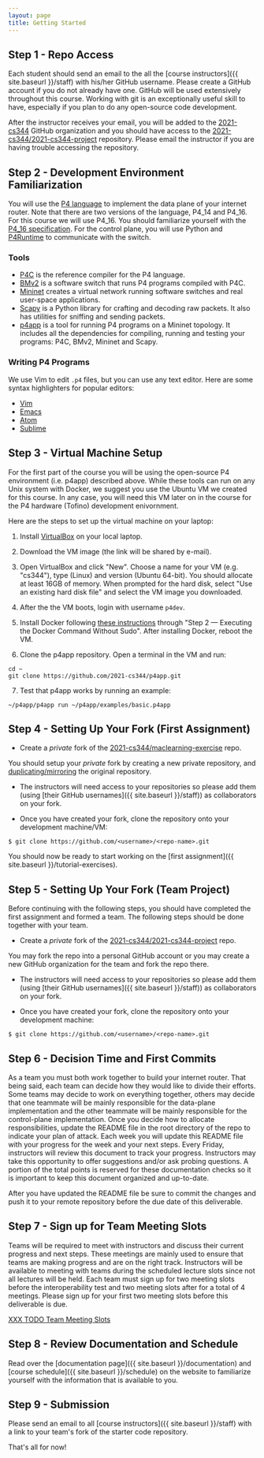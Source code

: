 ```yaml
---
layout: page
title: Getting Started
---
```


Step 1 - Repo Access
------

Each student should send an email to the all the [course instructors]({{ site.baseurl }}/staff) with his/her GitHub username. Please create a GitHub account if you do not already have one. GitHub will be used extensively throughout this course. Working with git is an exceptionally useful skill to have, especially if you plan to do any open-source code development.

After the instructor receives your email, you will be added to the [2021-cs344](https://github.com/2021-cs344) GitHub organization and you should have access to the [2021-cs344/2021-cs344-project](https://github.com/2021-cs344/2021-cs344-project) repository. Please email the instructor if you are having trouble accessing the repository.

Step 2 - Development Environment Familiarization
------

You will use the [P4 language](http://p4.org) to implement the data plane of your internet router. Note that there are two versions of the language, P4\_14 and P4\_16. For this course we will use P4\_16. You should familiarize yourself with the [P4_16 specification](https://p4.org/p4-spec/docs/P4-16-v1.2.1.html). For the control plane, you will use Python and [P4Runtime](https://p4.org/p4-runtime/) to communicate with the switch.


### Tools

* [P4C](https://github.com/p4lang/p4c) is the reference compiler for the P4
  language.
* [BMv2](https://github.com/p4lang/behavioral-model) is a software switch that
  runs P4 programs compiled with P4C.
* [Mininet](http://mininet.org/overview/) creates a virtual network running
  software switches and real user-space applications.
* [Scapy](https://scapy.readthedocs.io/en/latest/introduction.html) is a Python
  library for crafting and decoding raw packets. It also has utilities for
  sniffing and sending packets.
* [p4app](https://github.com/p4lang/p4app/tree/rc-2.0.0) is a tool for running
  P4 programs on a Mininet topology. It includes all the dependencies for
  compiling, running and testing your programs: P4C, BMv2, Mininet and Scapy.


### Writing P4 Programs

We use Vim to edit `.p4` files, but you can use any text editor. Here are some
syntax highlighters for popular editors:

* [Vim](https://github.com/p4lang/tutorials/blob/master/vm/p4.vim)
* [Emacs](https://github.com/p4lang/tutorials/blob/master/vm/p4_16-mode.el)
* [Atom](https://atom.io/packages/language-p4)
* [Sublime](https://github.com/c3m3gyanesh/p4-syntax-highlighter)

Step 3 - Virtual Machine Setup
------

For the first part of the course you will be using the open-source P4 environment (i.e. p4app) described above. While these tools can run on any Unix system with Docker, we suggest you use the Ubuntu VM we created for this course. In any case, you will need this VM later on in the course for the P4 hardware (Tofino) development enivornment.

Here are the steps to set up the virtual machine on your laptop:

1. Install [VirtualBox](https://virtualbox.org/) on your local laptop.

2. Download the VM image (the link will be shared by e-mail).

3. Open VirtualBox and click "New". Choose a name for your VM (e.g. "cs344"), type (Linux) and version (Ubuntu 64-bit). You should allocate at least 16GB of memory. When prompted for the hard disk, select "Use an existing hard disk file" and select the VM image you downloaded.

4. After the the VM boots, login with username `p4dev`.

5. Install Docker following [these instructions](https://www.digitalocean.com/community/tutorials/how-to-install-and-use-docker-on-ubuntu-18-04) through "Step 2 — Executing the Docker Command Without Sudo". After installing Docker, reboot the VM.

6. Clone the p4app repository. Open a terminal in the VM and run:
```
cd ~
git clone https://github.com/2021-cs344/p4app.git
```

7. Test that p4app works by running an example:
```
~/p4app/p4app run ~/p4app/examples/basic.p4app
```

Step 4 - Setting Up Your Fork (First Assignment)
------

* Create a *private* fork of the [2021-cs344/maclearning-exercise](https://github.com/2021-cs344/maclearning-exercise) repo.

You should setup your *private* fork by creating a new private repository, and [duplicating/mirroring](https://docs.github.com/en/github/creating-cloning-and-archiving-repositories/duplicating-a-repository) the original repository. 

* The instructors will need access to your repositories so please add them (using [their GitHub usernames]({{ site.baseurl }}/staff)) as collaborators on your fork.

* Once you have created your fork, clone the repository onto your development machine/VM:

```
$ git clone https://github.com/<username>/<repo-name>.git
```

You should now be ready to start working on the [first assignment]({{ site.baseurl }}/tutorial-exercises).

Step 5 - Setting Up Your Fork (Team Project)
------

Before continuing with the following steps, you should have completed the first assignment and formed a team. The following steps should be done together with your team.

* Create a *private* fork of the [2021-cs344/2021-cs344-project](https://github.com/2021-cs344/2021-cs344-project) repo.

You may fork the repo into a personal GitHub account or you may create a new GitHub organization for the team and fork the repo there.

* The instructors will need access to your repositories so please add them (using [their GitHub usernames]({{ site.baseurl }}/staff)) as collaborators on your fork.

* Once you have created your fork, clone the repository onto your development machine:

```
$ git clone https://github.com/<username>/<repo-name>.git
```

Step 6 - Decision Time and First Commits
------

As a team you must both work together to build your internet router. That being said, each team can decide how they would like to divide their efforts. Some teams may decide to work on everything together, others may decide that one teammate will be mainly responsible for the data-plane implementation and the other teammate will be mainly responsible for the control-plane implementation. Once you decide how to allocate responsibilities, update the README file in the root directory of the repo to indicate your plan of attack. Each week you will update this README file with your progress for the week and your next steps. Every Friday, instructors will review this document to track your progress. Instructors may take this opportunity to offer suggestions and/or ask probing questions. A portion of the total points is reserved for these documentation checks so it is important to keep this document organized and up-to-date.

After you have updated the README file be sure to commit the changes and push it to your remote repository before the due date of this deliverable.


Step 7 - Sign up for Team Meeting Slots
------

Teams will be required to meet with instructors and discuss their current progress and next steps. These meetings are mainly used to ensure that teams are making progress and are on the right track. Instructors will be available to meeting with teams during the scheduled lecture slots since not all lectures will be held. Each team must sign up for two meeting slots before the interoperability test and two meeting slots after for a total of 4 meetings. Please sign up for your first two meeting slots before this deliverable is due.

[XXX TODO Team Meeting Slots](https://github.com/cs344-stanford-19/P4-NetFPGA-CS344-19/wiki/Team-Meeting-Slots)

Step 8 - Review Documentation and Schedule
------

Read over the [documentation page]({{ site.baseurl }}/documentation) and [course schedule]({{ site.baseurl }}/schedule) on the  website to familiarize yourself with the information that is available to you.

Step 9 - Submission
------

Please send an email to all [course instructors]({{ site.baseurl }}/staff) with a link to your team's fork of the starter code repository.

That's all for now!
